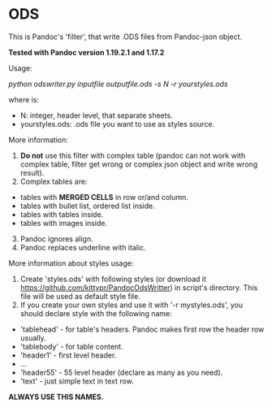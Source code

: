 # ODS
This is Pandoc's 'filter', that write .ODS files from Pandoc-json object.

**Tested with Pandoc version 1.19.2.1 and 1.17.2**

Usage:

*python odswriter.py inputfile outputfile.ods -s N -r yourstyles.ods*

where is:
 - N: integer, header level, that separate sheets.
 - yourstyles.ods: .ods file you want to use as styles source.


More information:
1) **Do not** use this filter with complex table (pandoc can not work with complex table, filter get wrong or complex json object and write wrong result).
2) Complex tables are: 
 - tables with **MERGED CELLS** in row or/and column.
 - tables with bullet list, ordered list inside. 
 - tables with tables inside. 
 - tables with images inside.
3) Pandoc ignores align.
4) Pandoc replaces underline with italic.

More information about styles usage: 
1) Create 'styles.ods' with following styles (or download it https://github.com/kittypr/PandocOdsWritter) in script's directory.
   This file will be used as default style file.
2) If you create your own styles and use it with '-r mystyles.ods', you should declare style with the following name:
 - 'tablehead' - for table's headers. Pandoc makes first row the header row usually.
 - 'tablebody' - for table content.
 - 'header1' - first level header.
 - ...
 - 'header55' - 55 level header (declare as many as you need).
 - 'text' - just simple text in text row.

**ALWAYS USE THIS NAMES.**


